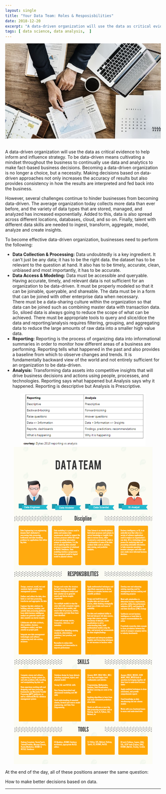 ```yaml
---
layout: single
title: "Your Data Team: Roles & Resposisbilities"
date: 2018-12-20
excerpt: "A data-driven organization will use the data as critical evidence to help inform and influence strategy. To be data-driven means cultivating a mindset throughout the business to continually use data and analytics to make..."
tags: [ data science, data analysis,  ]
--- 
```


<div>
<center></center><img src="/assets/images/data-analytics-real-world-setting.jpg"></center>
</div>

<br>

A data-driven organization will use the data as critical evidence to help inform and influence strategy. To be data-driven means cultivating a mindset throughout the business to continually use data and analytics to make fact-based business decisions. Becoming a data-driven organization is no longer a choice, but a necessity. Making decisions based on data-driven approaches not only increases the accuracy of results but also provides consistency in how the results are interpreted and fed back into the business.

However, several challenges continue to hinder businesses from becoming data-driven. The average organization today collects more data than ever before, and the variety of data types that are stored, managed, and analyzed has increased exponentially. Added to this, data is also spread across different locations, databases, cloud, and so on. Finally, talent with different data skills are needed to ingest, transform, aggregate, model, analyze and create insights.

To become effective data-driven organization, businesses need to perform the following:

<ul>
	<li><b>Data Collection & Processing:</b> Data undoubtedly is a key ingredient. It can’t just be any data; it has to be the right data. the dataset has to be relevant to the question at hand. It also has to be timely, accurate, clean, unbiased and most importantly, it has to be accurate. </li>
	<li><b>Data Access & Modeling:</b> Data must be accessible and queryable. Having accurate, timely, and relevant data is not sufficient for an organization to be data-driven. It must be properly modeled so that it can be joinable, queryable, and shareable. The data must be in a form that can be joined with other enterprise data when necessary.<br>
	There must be a data-sharing culture within the organization so that data can be joined such as combining master data with transaction data. So, siloed data is always going to reduce the scope of what can be achieved. There must be appropriate tools to query and slice/dice the data and reporting/analysis requires filtering, grouping, and aggregating data to reduce the large amounts of raw data into a smaller high value data.</li>
	<li><b>Reporting:</b> Reporting is the process of organizing data into informational summaries in order to monitor how different areas of a business are performing. Reporting tells what happened in the past and also provides a baseline from which to observe changes and trends. It is fundamentally backward view of the world and not entirely sufficient for an organization to be data-driven.</li>
	<li><b>Analysis:</b> Transforming data assets into competitive insights that will drive business decisions and actions using people, processes, and technologies. Reporting says what happened but Analysis says why it happened. Reporting is descriptive but Analysis is Prescriptive.</li>
</ul>

<center><img src="/assets/images/reporting-vs-analysis.png" width="80%"></center>  


<center><img src="/assets/images/data-team.jpg"></center>  



At the end of the day, all of these positions answer the same question: 

How to make better decisions based on data. 


----